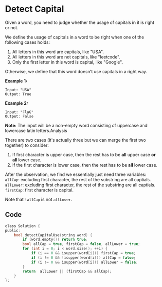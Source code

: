 # Detect Capital

Given a word, you need to judge whether the usage of capitals in it is right or not.

We define the usage of capitals in a word to be right when one of the following cases holds:

1. All letters in this word are capitals, like "USA".
2. All letters in this word are not capitals, like "leetcode".
3. Only the first letter in this word is capital, like "Google".

Otherwise, we define that this word doesn't use capitals in a right way.

 

**Example 1:**

```
Input: "USA"
Output: True
```

 

**Example 2:**

```
Input: "FlaG"
Output: False
```

 

**Note:** The input will be a non-empty word consisting of uppercase and lowercase latin letters.Analysis

There are two cases (it's actually three but we can merge the first two together) to consider:
1. If first character is upper case, then the rest has to be **all** upper case **or** **all** lower case.
2. If the first character is lower case, then the rest has to be **all** lower case.

After the observation, we find we essentially just need three variables:
`allCap`: excluding first character, the rest of the substring are all captials.
`allLower`: excluding first character, the rest of the substring are all captials.
`firstCap`: first character is capital.

Note that `!allCap` is not `allLower`.

## Code

```c
class Solution {
public:
    bool detectCapitalUse(string word) {
        if (word.empty()) return true;
        bool allCap = true, firstCap = false, allLower = true;
        for (int i = 0; i < word.size(); ++i) {
            if (i == 0 && isupper(word[i])) firstCap = true;
            if (i != 0 && !isupper(word[i])) allCap = false;
            if (i != 0 && isupper(word[i])) allLower = false;
        }
        return  allLower || (firstCap && allCap);
    }
};
```